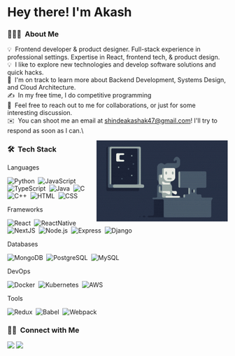  
 # Hey there! I'm Akash 

<!-- ## 👋 &nbsp;Hey there! I'm Aditya -->

### 👨🏻‍💻 &nbsp;About Me

💡 &nbsp;Frontend developer & product designer. Full-stack experience in professional settings. Expertise in React, frontend tech, & product design.\
💡 &nbsp;I like to explore new technologies and develop software solutions and quick hacks.\
🌱 &nbsp;I'm on track to learn more about Backend Development, Systems Design, and Cloud Architecture.\
✍️ &nbsp;In my free time, I do competitive programming\
💬 &nbsp;Feel free to reach out to me for collaborations, or just for some interesting discussion.\
✉️ &nbsp;You can shoot me an email at  shindeakashak47@gmail.com! I'll try to respond as soon as I can.\
 
<img alt="Night Coding" src="https://raw.githubusercontent.com/AVS1508/AVS1508/master/assets/Night-Coding.gif" align="right"/>

### 🛠 &nbsp;Tech Stack

Languages

![Python](https://img.shields.io/badge/-Python-05122A?style=flat&logo=python)&nbsp;
![JavaScript](https://img.shields.io/badge/-JavaScript-05122A?style=flat&logo=javascript)&nbsp;
![TypeScript](https://img.shields.io/badge/-Typescript-05122A?style=flat&logo=Typescript)&nbsp;
![Java](https://img.shields.io/badge/-Java-05122A?style=flat&logo=Java&logoColor=FFA518)&nbsp;
![C](https://img.shields.io/badge/-C-05122A?style=flat&logo=C&logoColor=A8B9CC)&nbsp;
![C++](https://img.shields.io/badge/-C++-05122A?style=flat&logo=C%2B%2B&logoColor=00599C)&nbsp;
![HTML](https://img.shields.io/badge/-HTML-05122A?style=flat&logo=HTML5)&nbsp;
![CSS](https://img.shields.io/badge/-CSS-05122A?style=flat&logo=CSS3&logoColor=1572B6)&nbsp;

Frameworks                                   

![React](https://img.shields.io/badge/-React-05122A?style=flat&logo=react)&nbsp;
![ReactNative](https://img.shields.io/badge/-React-Native-05122A?style=flat&logo=react-native)&nbsp;
![NextJS](https://img.shields.io/badge/-NextJS-05122A?style=flat&logo=nextdotjs)&nbsp;
![Node.js](https://img.shields.io/badge/-Node.js-05122A?style=flat&logo=node.js)&nbsp;
![Express](https://img.shields.io/badge/-Express-05122A?style=flat&logo=express)&nbsp;
![Django](https://img.shields.io/badge/-Django-05122A?style=flat&logo=django&logoColor=092E20)&nbsp;

Databases

![MongoDB](https://img.shields.io/badge/-MongoDB-05122A?style=flat&logo=mongodb)&nbsp;
![PostgreSQL](https://img.shields.io/badge/-PostgreSQL-05122A?style=flat&logo=postgresql)&nbsp;
![MySQL](https://img.shields.io/badge/-MySQL-05122A?style=flat&logo=mysql)&nbsp;

DevOps

![Docker](https://img.shields.io/badge/-Docker-05122A?style=flat&logo=docker)&nbsp;
![Kubernetes](https://img.shields.io/badge/-Kubernetes-05122A?style=flat&logo=kubernetes)&nbsp;
![AWS](https://img.shields.io/badge/-aws-05122A?style=flat&logo=amazonaws)&nbsp;


Tools

![Redux](https://img.shields.io/badge/-redux-05122A?style=flat&logo=redux)&nbsp;
![Babel](https://img.shields.io/badge/-babel-05122A?style=flat&logo=babel)&nbsp;
![Webpack](https://img.shields.io/badge/-webpack-05122A?style=flat&logo=webpack)&nbsp;


 

### 🤝🏻 &nbsp;Connect with Me

<p align="left">
<a href="https://www.linkedin.com/in/akashshinde-connect/"><img src="https://img.shields.io/badge/-Akash%20Shinde-0077B5?style=flat&logo=Linkedin&logoColor=white"/></a>
<a href="https://twitter.com/aka_shinde"><img src="https://img.shields.io/badge/-@aka_shinde-1DA1F2?style=flat&logo=twitter&logoColor=white"/></a>
</p>

 
